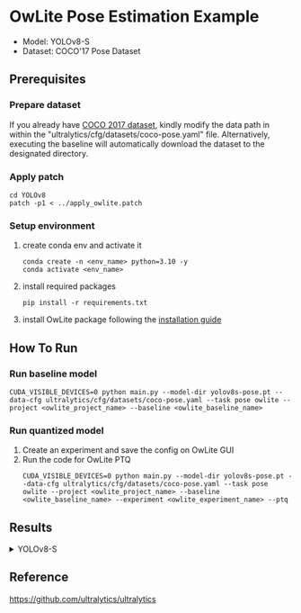 # OwLite Pose Estimation Example 
- Model: YOLOv8-S
- Dataset: COCO'17 Pose Dataset

## Prerequisites

### Prepare dataset
If you already have [COCO 2017 dataset](http://cocodataset.org), kindly modify the data path in within the "ultralytics/cfg/datasets/coco-pose.yaml" file. Alternatively, executing the baseline will automatically download the dataset to the designated directory.

### Apply patch
```
cd YOLOv8
patch -p1 < ../apply_owlite.patch
```

### Setup environment
1. create conda env and activate it
    ```
    conda create -n <env_name> python=3.10 -y
    conda activate <env_name>
    ```
2. install required packages
    ```
    pip install -r requirements.txt
    ```
3. install OwLite package following the [installation guide](https://squeezebits.gitbook.io/owlite/user-guide/getting-started/install)


## How To Run

### Run baseline model
```
CUDA_VISIBLE_DEVICES=0 python main.py --model-dir yolov8s-pose.pt --data-cfg ultralytics/cfg/datasets/coco-pose.yaml --task pose owlite --project <owlite_project_name> --baseline <owlite_baseline_name> 
```

### Run quantized model
1. Create an experiment and save the config on OwLite GUI
2. Run the code for OwLite PTQ 
    ```
    CUDA_VISIBLE_DEVICES=0 python main.py --model-dir yolov8s-pose.pt --data-cfg ultralytics/cfg/datasets/coco-pose.yaml --task pose owlite --project <owlite_project_name> --baseline <owlite_baseline_name> --experiment <owlite_experiment_name> --ptq
    ```

## Results

<details>
<summary>YOLOv8-S</summary>

### Quantization Configuration

- Apply OwLite Recommended Config with the following calibration method
  - PTQ calibration: Percentile (99.9) for the activation of the last conv layers of the `cv4` modules in each head, MSE for the others.

    
### Accuracy and Lateny Results
TensorRT Evaluation GPU: A6000

| Quantization     | Input Size        | mAP 0.50~0.95 (%) | mAP 0.50 (%) | GPU Latency (ms) | 
| ---------------|:-----------------:|:-----------------:|:------------:|:----------------:|
| FP16 TensorRT    | (32, 3, 640, 640) | 59.8              | 85.8         | 18.81            |
| OwLite INT8 PTQ  | (32, 3, 640, 640) | 58.3              | 85.8         | 10.02            |
| OwLite INT8 PTQ* | (32, 3, 640, 640) | 59.3              | 85.7         | 10.12            |
| INT8 TensorRT    | (32, 3, 640, 640) | 56.1              | 84.7         | 10.43            |

- The INT8 TensorRT engine was built by applying FP16 and INT8 flags using [Polygraphy](https://github.com/NVIDIA/TensorRT/tree/main/tools/Polygraphy), as further explained in [TRT Developer Guide](https://docs.nvidia.com/deeplearning/tensorrt/developer-guide).
- *Results by applying FP16 weight and activation of the last conv layers in the `cv4` modules in each head from OwLite Recommended Config
</details>

## Reference
https://github.com/ultralytics/ultralytics